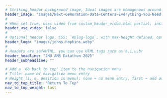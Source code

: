 ```yaml
---
# Striking header background image, Ideal images are homogenous around the centre and contrasting to the text. Non-ideal images can use `title_guard`
header_image: "images/Next-Generation-Data-Centers-Everything-You-Need-to-Know.webp"
#
# When set true, uses video from custom_header_video.html partial, instead of header_image
header_use_video: false
#
# Optional header logo. CSS: `#blog-logo`, with max-height defined, optimize to prevent scaling
header_logo: "images/johns-hopkins.webp"
#
# Headers are safeHTML, you can use HTML tags such as b,i,u,br
header_headline: "JHU AMS Datathon 2025"
header_subheadline: ""

# Add a 'Go back to top' item to the navigation menu
# Title: name of navigation menu entry
# Weight (i. e. position in menu): none = no menu entry, first = add as first entry, last = ad as last entry
nav_to_top_title: "Return To Top"
nav_to_top_weight: last
---
```

